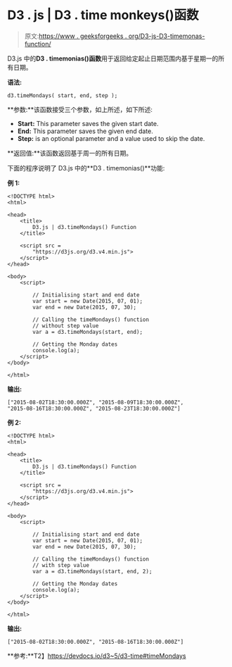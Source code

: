 # D3 . js | D3 . time monkeys()函数

> 原文:[https://www . geeksforgeeks . org/D3-js-D3-timemonas-function/](https://www.geeksforgeeks.org/d3-js-d3-timemondays-function/)

D3.js 中的**D3 . timemonias()函数**用于返回给定起止日期范围内基于星期一的所有日期。

**语法:**

```
d3.timeMondays( start, end, step );
```

**参数:**该函数接受三个参数，如上所述，如下所述:

*   **Start:** This parameter saves the given start date.
*   **End:** This parameter saves the given end date.
*   **Step:** is an optional parameter and a value used to skip the date.

**返回值:**该函数返回基于周一的所有日期。

下面的程序说明了 D3.js 中的**D3 . timemonias()**功能:

**例 1:**

```
<!DOCTYPE html>
<html>

<head>
    <title>
        D3.js | d3.timeMondays() Function
    </title>

    <script src = 
        "https://d3js.org/d3.v4.min.js">
    </script>
</head>

<body>
    <script>

        // Initialising start and end date
        var start = new Date(2015, 07, 01);
        var end = new Date(2015, 07, 30);

        // Calling the timeMondays() function
        // without step value
        var a = d3.timeMondays(start, end);

        // Getting the Monday dates
        console.log(a);
    </script>
</body>

</html>
```

**输出:**

```
["2015-08-02T18:30:00.000Z", "2015-08-09T18:30:00.000Z", 
"2015-08-16T18:30:00.000Z", "2015-08-23T18:30:00.000Z"]

```

**例 2:**

```
<!DOCTYPE html>
<html>

<head>
    <title>
        D3.js | d3.timeMondays() Function
    </title>

    <script src = 
        "https://d3js.org/d3.v4.min.js">
    </script>
</head>

<body>
    <script>

        // Initialising start and end date
        var start = new Date(2015, 07, 01);
        var end = new Date(2015, 07, 30);

        // Calling the timeMondays() function
        // with step value
        var a = d3.timeMondays(start, end, 2);

        // Getting the Monday dates
        console.log(a);
    </script>
</body>

</html>                    
```

**输出:**

```
["2015-08-02T18:30:00.000Z", "2015-08-16T18:30:00.000Z"]

```

**参考:**T2】https://devdocs.io/d3~5/d3-time#timeMondays